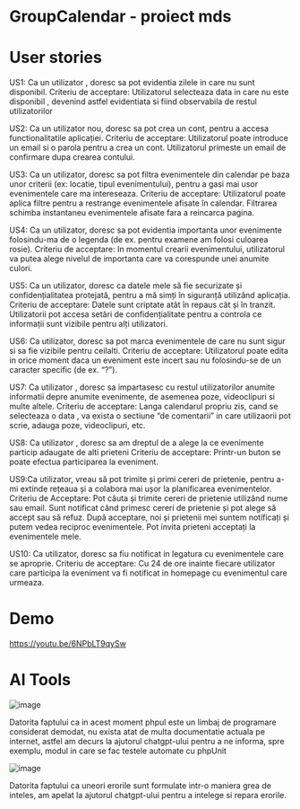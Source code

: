 # GroupCalendar - proiect mds
# User stories 
US1: Ca un utilizator , doresc sa pot evidentia zilele in care nu sunt disponibil.
Criteriu de acceptare:
Utilizatorul selecteaza data in care nu este disponibil , devenind astfel evidentiata si fiind observabila de restul utilizatorilor

US2: Ca un utilizator nou, doresc sa pot crea un cont, pentru a accesa functionalitatile aplicației.
Criteriu de acceptare:
Utilizatorul poate introduce un email si o parola pentru a crea un cont.
Utilizatorul primeste un email de confirmare dupa crearea contului.

US3: Ca un utilizator, doresc sa pot filtra evenimentele din calendar pe baza unor criterii (ex: locatie, tipul evenimentului), pentru a gasi mai usor evenimentele care ma intereseaza.
Criteriu de acceptare:
Utilizatorul poate aplica filtre pentru a restrange evenimentele afisate în calendar.
Filtrarea schimba instantaneu evenimentele afisate fara a reincarca pagina.

US4: Ca un utilizator, doresc sa pot evidentia importanta unor evenimente folosindu-ma de o legenda (de ex. pentru examene am folosi culoarea rosie).
Criteriu de acceptare:
In momentul crearii evenimentului, utilizatorul va putea alege nivelul de importanta care va corespunde unei anumite culori.

US5: Ca un utilizator, doresc ca datele mele să fie securizate și confidențialitatea protejată, pentru a mă simți în siguranță utilizând aplicația.
Criteriu de acceptare:
Datele sunt criptate atât în repaus cât și în tranzit.
Utilizatorii pot accesa setări de confidențialitate pentru a controla ce informații sunt vizibile pentru alți utilizatori.

US6: Ca utilizator, doresc sa pot marca evenimentele de care nu sunt sigur si sa fie vizibile pentru ceilalti.
Criteriu de acceptare:
Utilizatorul poate edita in orice moment daca un eveniment este incert sau nu folosindu-se de un caracter specific (de ex. “?”).

US7: Ca utilizator , doresc sa impartasesc cu restul utilizatorilor anumite informatii depre anumite evenimente, de asemenea poze, videoclipuri si multe altele.
Criteriu de acceptare:
Langa calendarul propriu zis, cand se selecteaza o data , va exista o sectiune “de comentarii” in care utilizaorii pot scrie, adauga poze, videoclipuri, etc.

US8: Ca utilizator , doresc sa am dreptul de a alege la ce evenimente particip adaugate de alti prieteni
Criteriu de acceptare:
Printr-un buton se poate efectua participarea la eveniment.

 

US9:Ca utilizator, vreau să pot trimite și primi cereri de prietenie, pentru a-mi extinde rețeaua și a colabora mai ușor la planificarea evenimentelor.
Criteriu de Acceptare:
Pot căuta și trimite cereri de prietenie utilizând nume sau email.
Sunt notificat când primesc cereri de prietenie și pot alege să accept sau să refuz.
După acceptare, noi și prietenii mei suntem notificați și putem vedea reciproc evenimentele.
Pot invita prieteni acceptați la evenimentele mele.

US10: Ca utilizator, doresc sa fiu notificat in legatura cu evenimentele care se aproprie.
Criteriu de acceptare:
Cu 24 de ore inainte fiecare utilizator care participa la eveniment va fi notificat in homepage cu evenimentul care urmeaza.
# Demo
https://youtu.be/6NPbLT9qySw

# AI Tools

![image](https://github.com/ghenpen/mds_proiect/assets/119069416/b8230d5d-4eaa-45d4-b22d-092abefd69c8)

Datorita faptului ca in acest moment phpul este un limbaj de programare considerat demodat, nu exista atat de multa documentatie actuala pe internet, astfel am decurs la ajutorul 
chatgpt-ului pentru a ne informa, spre exemplu, modul in care se fac testele automate cu phpUnit

![image](https://github.com/ghenpen/mds_proiect/assets/119069416/8bf8304f-cb4f-4245-bbd5-be4ccfac758f)

Datorita faptului ca uneori erorile sunt formulate intr-o maniera grea de inteles, am apelat la ajutorul chatgpt-ului pentru a intelege si repara erorile.




